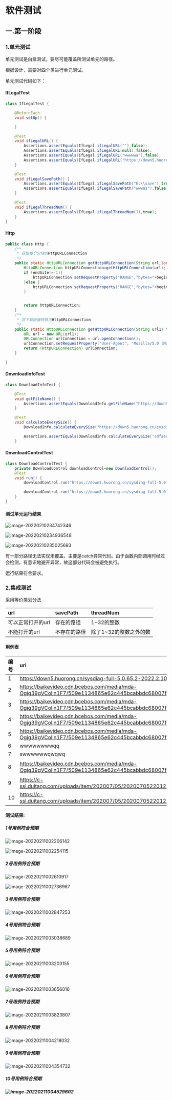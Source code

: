

# 软件测试

## 一.第一阶段

### 1.单元测试

单元测试是白盒测试，要尽可能覆盖所测试单元的路径。

根据设计，需要对四个类进行单元测试。

单元测试代码如下：

#### IfLegalTest

```java
class IfLegalTest {

    @BeforeEach
    void setUp() {

    }

    @Test
    void ifLegalURL() {
        Assertions.assertEquals(IfLegal.ifLegalURL(""),false);
        Assertions.assertEquals(IfLegal.ifLegalURL(null),false);
        Assertions.assertEquals(IfLegal.ifLegalURL("wwwwwa"),false);
        Assertions.assertEquals(IfLegal.ifLegalURL("https://down5.huorong.cn/sysdiag-full-5.0.65.2-2022.2.10.1.exe"),true);
    }

    @Test
    void ifLegalSavePath() {
        Assertions.assertEquals(IfLegal.ifLegalSavePath("E:\\save"),true);
        Assertions.assertEquals(IfLegal.ifLegalSavePath("wwwas"),false);
    }

    @Test
    void ifLegalThreadNum() {
        Assertions.assertEquals(IfLegal.ifLegalThreadNum(1),true);
    }
}
```

#### Http

```java
public class Http {
    /**
     * 获取每个分块的HttpURLConnection
     */
    public static HttpURLConnection getHttpURLConnection(String url,long beginSite,long endSite) throws IOException {
        HttpURLConnection httpURLConnection=getHttpURLConnection(url);
        if (endSite!=-1){
            httpURLConnection.setRequestProperty("RANGE","bytes="+beginSite+"-"+endSite);
        }else {
            httpURLConnection.setRequestProperty("RANGE","bytes="+beginSite+"-");
        }


        return httpURLConnection;
    }
    /**
     * 将下载链接转换为HttpURLConnection
     */
    public static HttpURLConnection getHttpURLConnection(String url1) throws IOException {
        URL url = new URL(url1);
        URLConnection urlConnection = url.openConnection();
        urlConnection.setRequestProperty("User-Agent", "Mozilla/5.0 (Macintosh; Intel Mac OS X 10_7_0) AppleWebKit/535.11 (KHTML, like Gecko) Chrome/17.0.963.56 Safari/535.11");
        return (HttpURLConnection) urlConnection;
    }

}
```
#### DownloadInfoTest

```java
class DownloadInfoTest {

    @Test
    void getFileName() {
        Assertions.assertEquals(DownloadInfo.getFileName("https://down5.huorong.cn/sysdiag-full-5.0.65.2-2022.2.10.1.exe","E:\\save"),"E:\\save\\sysdiag-full-5.0.65.2-2022.2.10.1.exe");
    }

    @Test
    void calculateEverySize() {
        DownloadInfo.calculateEverySize("https://down5.huorong.cn/sysdiag-full-5.0.65.2-2022.2.10.1.exe",8);

        Assertions.assertEquals(DownloadInfo.calculateEverySize("sdfaeqewwwqqqa",8),0);
    }

```

#### DownloadControlTest

```java
class DownloadControlTest {
    private DownloadControl downloadControl=new DownloadControl();
    @Test
    void run() {
        downloadControl.run("https://down5.huorong.cn/sysdiag-full-5.0.65.2-2022.2.10.1.exe","E:\\save",3);

        downloadControl.run("https://down5.huorong.cn/sysdiag-full-5.0.65.2-2022.2.10.1.xxxe","E:\\save",3);
    }
}
```

#### 测试单元运行结果

![image-20220210234742346](.\image\1\第一阶段单元测试1.png)

![image-20220210234936548](.\image\1\第一阶段单元测试2.png)

![image-20220210235025693](.\image\1\第一阶段单元测试3.png)

有一部分路径无法实现未覆盖，主要是catch异常代码。由于函数内部调用时经过会检测，有意识地避开异常，故这部分代码会被避免执行。

运行结果符合要求。

### 2.集成测试

采用等价类划分法

|    url       | savePath | threadNum |
| :------------ | :---- |:---- |
| 可以正常打开的url | 存在的路径   | 1~32的整数 |
|  不能打开的url   |  不存在的路径   | 除了1~32的整数之外的数|

#### 用例表

|    编号     |    url       | savePath | threadNum |
| :------------ | :---- |:---- |:---- |
| 1 | https://down5.huorong.cn/sysdiag-full-5.0.65.2-2022.2.10.1.exe | E:\save | 8 |
| 2 | https://baikevideo.cdn.bcebos.com/media/mda-Ogjg39gVColin1F7/509e1134865e62c445bcabbdc68007f0.mp4 | E:\save | 8 |
| 3 | https://baikevideo.cdn.bcebos.com/media/mda-Ogjg39gVColin1F7/509e1134865e62c445bcabbdc68007f0.mp4 | wsollllw | 8 |
| 4 | https://baikevideo.cdn.bcebos.com/media/mda-Ogjg39gVColin1F7/509e1134865e62c445bcabbdc68007f0.mp4 | E:\save | 0 |
| 5 | https://baikevideo.cdn.bcebos.com/media/mda-Ogjg39gVColin1F7/509e1134865e62c445bcabbdc68007f0.mp4 | E:\save | 40 |
| 6 | wwwwwwwwqq | E:\save | 8 |
| 7 | swwwwwwqwqwq | wefcdzddcds | 8 |
| 8 | https://baikevideo.cdn.bcebos.com/media/mda-Ogjg39gVColin1F7/509e1134865e62c445bcabbdc68007f0.mp4 | E:\不存在的文件夹 | 8 |
| 9 | https://c-ssl.duitang.com/uploads/item/202007/05/20200705220128_qaxlx.jpg | E:\save | 8 |
| 10 | https://c-ssl.duitang.com/uploads/item/202007/05/20200705220128_qaxlx.jpg | E:\save | 1         |

#### 测试结果:

##### 1号用例符合预期

![image-20220211002206142](.\image\1\第一阶段集成测试11.png)

![image-20220211002254115](.\image\1\第一阶段集成测试12.png)

##### 2号用例符合预期

![image-20220211002610917](.\image\1\第一阶段集成测试21.png)

![image-20220211002736967](.\image\1\第一阶段集成测试22.png)

##### 3号用例符合预期

![image-20220211002847253](.\image\1\第一阶段单元测试31.png)

##### 4号用例符合预期

![image-20220211003038689](.\image\1\第一阶段集成测试41.png)

##### 5号用例符合预期

![image-20220211003203155](.\image\1\第一阶段集成测试51.png)

##### 6号用例符合预期

![image-20220211003656016](.\image\1\第一阶段单元测试61.png)

##### 7号用例符合预期

![image-20220211003823807](.\image\1\第一阶段集成测试71.png)

##### 8号用例符合预期

![image-20220211004218032](.\image\1\第一阶段集成测试81.png)

##### 9号用例符合预期

![image-20220211004354732](.\image\1\第一阶段集成测试91.png)

##### 10号用例符合预期

##### ![image-20220211004529602](.\image\1\第一阶段集成测试101.png)